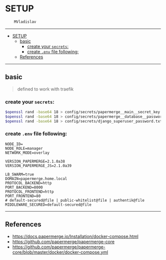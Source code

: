 # SETUP

```sh
    MVladislav
```

---

- [SETUP](#setup)
  - [basic](#basic)
    - [create your `secrets`:](#create-your-secrets)
    - [create `.env` file following:](#create-env-file-following)
  - [References](#references)

---

## basic

> defined to work with traefik

### create your `secrets`:

```sh
$openssl rand -base64 18 > config/secrets/papermerge__main__secret_key.txt
$openssl rand -base64 18 > config/secrets/papermerge__database__password.txt
$openssl rand -base64 18 > config/secrets/django_superuser_password.txt
```

### create `.env` file following:

```env
NODE_ID=
NODE_ROLE=manager
NETWORK_MODE=overlay

VERSION_PAPERMERGE=2.1.0a38
VERSION_PAPERMERGE_JS=2.1.0a39

LB_SWARM=true
DOMAIN=papermerge.home.local
PROTOCOL_BACKEND=http
PORT_BACKEND=8000
PROTOCOL_FRONTEND=http
PORT_FRONTEND=80
# default-secured@file | public-whitelist@file | authentik@file
MIDDLEWARE_SECURED=default-secured@file
```

---

## References

- <https://docs.papermerge.io/Installation/docker-compose.html>
- <https://github.com/papermerge/papermerge-core>
- <https://github.com/papermerge/papermerge-core/blob/master/docker/docker-compose.yml>
